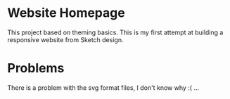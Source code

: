 # Website Homepage
This project based on theming basics. 
This is my first attempt at building a responsive website from Sketch design.

# Problems
There is a problem with the svg format files, I don't know why :( ...
